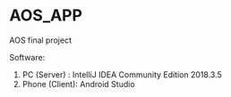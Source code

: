 # AOS_APP
AOS final project

Software:
1. PC (Server)   : IntelliJ IDEA Community Edition 2018.3.5
2. Phone (Client): Android Studio
